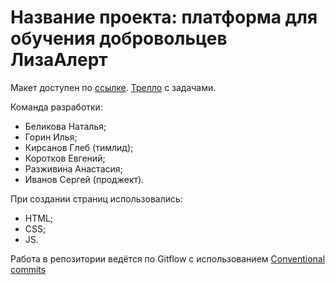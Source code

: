 # Название проекта: платформа для обучения добровольцев ЛизаАлерт

Макет доступен по [ссылке](https://www.figma.com/file/rFAUHnRcTxlKnGd2WRDLbJ/Web%2B-LizaAlert.-9-%D0%BA%D0%BE%D0%B3%D0%BE%D1%80%D1%82%D0%B0?node-id=0%3A1).
[Трелло]() с задачами.

Команда разработки:
- Беликова Наталья;
- Горин Илья;
- Кирсанов Глеб (тимлид);
- Коротков Евгений;
- Разживина Анастасия;
- Иванов Сергей (проджект).

При создании страниц использовались:
- HTML;
- CSS;
- JS.

Работа в репозитории ведётся по Gitflow с использованием [Conventional commits](https://www.conventionalcommits.org/ru/v1.0.0/)
